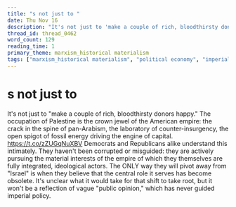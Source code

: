 ```yaml
---
title: "s not just to "
date: Thu Nov 16
description: "It's not just to 'make a couple of rich, bloodthirsty donors happy.'"
thread_id: thread_0462
word_count: 129
reading_time: 1
primary_theme: marxism_historical materialism
tags: ["marxism_historical materialism", "political economy", "imperialism_colonialism", "covid_public health politics"]
---
```


# s not just to 

It's not just to "make a couple of rich, bloodthirsty donors happy." The occupation of Palestine is the crown jewel of the American empire: the crack in the spine of pan-Arabism, the laboratory of counter-insurgency, the open spigot of fossil energy driving the engine of capital. https://t.co/zZUGqNuXBV Democrats and Republicans alike understand this intimately. They haven't been corrupted or misguided: they are actively pursuing the material interests of the empire of which they themselves are fully integrated, ideological actors. The ONLY way they will pivot away from "Israel" is when they believe that the central role it serves has become obsolete. It's unclear what it would take for that shift to take root, but it won't be a reflection of vague "public opinion," which has never guided imperial policy.